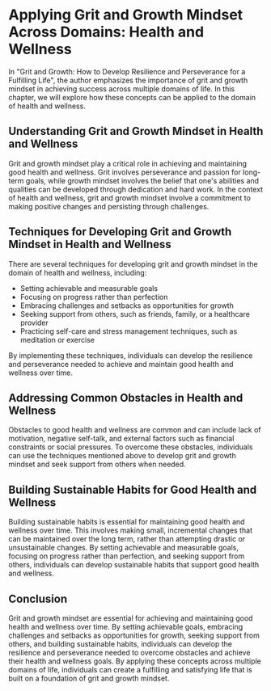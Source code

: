 Applying Grit and Growth Mindset Across Domains: Health and Wellness
=============================================================================

In "Grit and Growth: How to Develop Resilience and Perseverance for a Fulfilling Life", the author emphasizes the importance of grit and growth mindset in achieving success across multiple domains of life. In this chapter, we will explore how these concepts can be applied to the domain of health and wellness.

Understanding Grit and Growth Mindset in Health and Wellness
------------------------------------------------------------

Grit and growth mindset play a critical role in achieving and maintaining good health and wellness. Grit involves perseverance and passion for long-term goals, while growth mindset involves the belief that one's abilities and qualities can be developed through dedication and hard work. In the context of health and wellness, grit and growth mindset involve a commitment to making positive changes and persisting through challenges.

Techniques for Developing Grit and Growth Mindset in Health and Wellness
------------------------------------------------------------------------

There are several techniques for developing grit and growth mindset in the domain of health and wellness, including:

* Setting achievable and measurable goals
* Focusing on progress rather than perfection
* Embracing challenges and setbacks as opportunities for growth
* Seeking support from others, such as friends, family, or a healthcare provider
* Practicing self-care and stress management techniques, such as meditation or exercise

By implementing these techniques, individuals can develop the resilience and perseverance needed to achieve and maintain good health and wellness over time.

Addressing Common Obstacles in Health and Wellness
--------------------------------------------------

Obstacles to good health and wellness are common and can include lack of motivation, negative self-talk, and external factors such as financial constraints or social pressures. To overcome these obstacles, individuals can use the techniques mentioned above to develop grit and growth mindset and seek support from others when needed.

Building Sustainable Habits for Good Health and Wellness
--------------------------------------------------------

Building sustainable habits is essential for maintaining good health and wellness over time. This involves making small, incremental changes that can be maintained over the long term, rather than attempting drastic or unsustainable changes. By setting achievable and measurable goals, focusing on progress rather than perfection, and seeking support from others, individuals can develop sustainable habits that support good health and wellness.

Conclusion
----------

Grit and growth mindset are essential for achieving and maintaining good health and wellness over time. By setting achievable goals, embracing challenges and setbacks as opportunities for growth, seeking support from others, and building sustainable habits, individuals can develop the resilience and perseverance needed to overcome obstacles and achieve their health and wellness goals. By applying these concepts across multiple domains of life, individuals can create a fulfilling and satisfying life that is built on a foundation of grit and growth mindset.
